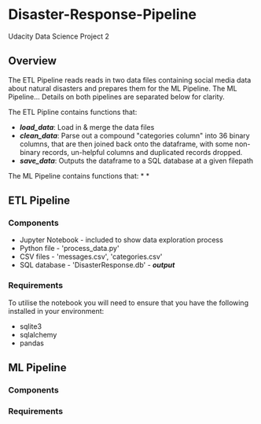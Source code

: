 # Disaster-Response-Pipeline
Udacity Data Science Project 2

## Overview
The ETL Pipeline reads reads in two data files containing social media data about natural disasters and prepares them for the ML Pipeline.
The ML Pipeline...
Details on both pipelines are separated below for clarity.

The ETL Pipline contains functions that:
* **_load_data_**: Load in & merge the data files
* **_clean_data_**: Parse out a compound "categories column" into 36 binary columns, that are then joined back onto the dataframe, with some non-binary records, un-helpful columns and duplicated records dropped.
* **_save_data_**: Outputs the dataframe to a SQL database at a given filepath

The ML Pipeline contains functions that:
*
*

## ETL Pipeline
### Components
* Jupyter Notebook - included to show data exploration process
* Python file - 'process_data.py'
* CSV files - 'messages.csv', 'categories.csv'
* SQL database - 'DisasterResponse.db' - **_output_**

### Requirements
To utilise the notebook you will need to ensure that you have the following installed in your environment:
* sqlite3
* sqlalchemy
* pandas

## ML Pipeline
### Components

### Requirements
